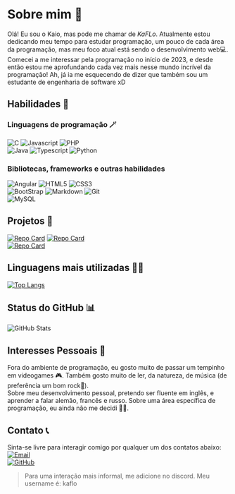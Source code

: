 # Sobre mim 👀

Olá! Eu sou o Kaio, mas pode me chamar de *KaFLo*. Atualmente estou dedicando meu tempo para estudar programação, um pouco de cada área da programação, mas meu foco atual está sendo o desenvolvimento web💻. Comecei a me interessar pela programação no início de 2023, e desde então estou me aprofundando cada vez mais nesse mundo incrível da programação! Ah, já ia me esquecendo de dizer que também sou um estudante de engenharia de software xD

## Habilidades 🤹

### Linguagens de programação 🪄

![C](https://img.shields.io/badge/C-00599C?style=for-the-badge&logo=c&logoColor=white)
![Javascript](https://img.shields.io/badge/JavaScript-F7DF1E?style=for-the-badge&logo=javascript&logoColor=black)
![PHP](https://img.shields.io/badge/PHP-777BB4?style=for-the-badge&logo=php&logoColor=white)<br/>
![Java](https://img.shields.io/badge/Java-ED8B00?style=for-the-badge&logo=openjdk&logoColor=white)
![Typescript](https://img.shields.io/badge/TypeScript-007ACC?style=for-the-badge&logo=typescript&logoColor=white)
![Python](https://img.shields.io/badge/Python-14354C?style=for-the-badge&logo=python&logoColor=white)

### Bibliotecas, frameworks e outras habilidades

![Angular](https://img.shields.io/badge/Angular-DD0031?style=for-the-badge&logo=angular&logoColor=white)
![HTML5](https://img.shields.io/badge/HTML5-E34F26?style=for-the-badge&logo=html5&logoColor=white)
![CSS3](https://img.shields.io/badge/CSS3-1572B6?style=for-the-badge&logo=css3&logoColor=white)<br/>
![BootStrap](https://img.shields.io/badge/Bootstrap-563D7C?style=for-the-badge&logo=bootstrap&logoColor=white)
![Markdown](https://img.shields.io/badge/Markdown-000?style=for-the-badge&logo=markdown)
![Git](https://img.shields.io/badge/GIT-E44C30?style=for-the-badge&logo=git&logoColor=white)<br/>
![MySQL](https://img.shields.io/badge/MySQL-005C84?style=for-the-badge&logo=mysql&logoColor=white)

## Projetos 📜

[![Repo Card](https://https://github-readme-stats-zeta-indol-82.vercel.app/api/pin?username=KaFLo0&repo=finans-financas-pessoais&bg_color=DEG,FFFFB7,FFF192,FFEA61,FFDD3C,FFD400&border_radius=10&hide_border=true&show_icons=true&icon_color=000&title_color=000&text_color=000&show_owner=true&locale=pt-br)](https://github.com/KaFLo0/finans-financas-pessoais)
[![Repo Card](https://github-readme-stats-zeta-indol-82.vercel.app/api/pin/?username=KaFLo0&repo=game-mata-mosquito&theme=radical&border_radius=10&hide_border=true&show_owner=true&locale=pt-br)](https://github.com/KaFLo0/game-mata-mosquito)<br/>
[![Repo Card](https://github-readme-stats-zeta-indol-82.vercel.app/api/pin/?username=KaFLo0&repo=angular-blog&theme=ocean_dark&border_radius=10&hide_border=true&show_owner=true&locale=pt-br)](https://github.com/KaFLo0/angular-blog)

## Linguagens mais utilizadas 🧑‍💻

[![Top Langs](https://github-readme-stats-kaflo0.vercel.app/api/top-langs/?username=kaflo0&layout=donut&border_radius=10&theme=neon&locale=pt-br)](https://github.com/KaFLo0/github-readme-stats)

## Status do GitHub 📊

![GitHub Stats](https://github-readme-stats-kaflo0.vercel.app/api?username=kaflo0&theme=neon&card_width=400px&border_radius=10&locale=pt-br)

## Interesses Pessoais 🧐

Fora do ambiente de programação, eu gosto muito de passar um tempinho em videogames 🎮. Também gosto muito de ler, da natureza, de música (de preferência um bom rock🎸).<br>
Sobre meu desenvolvimento pessoal, pretendo ser fluente em inglês, e aprender a falar alemão, francês e russo. Sobre uma área específica de programação, eu ainda não me decidi 🤷😑.

## Contato 📞

Sinta-se livre para interagir comigo por qualquer um dos contatos abaixo:<br>
[![Email](https://img.shields.io/badge/Email-000?style=for-the-badge&logo=gmail)](mailto:kaiodavy7@gmail.com)<br>
[![GitHub](https://img.shields.io/badge/GitHub-000?style=for-the-badge&logo=github)](https://github.com/KaFLo0)<br>
> Para uma interação mais informal, me adicione no discord. Meu username é: kaflo
